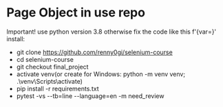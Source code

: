 # Page Object in use repo
Important! use python version 3.8 otherwise fix the code like this f'{var=}'
install:
- git clone https://github.com/renny0gi/selenium-course
- cd selenium-course
- git checkout final_project
- activate venv(or create for Windows: python -m venv venv; .\venv\Scripts\activate)
- pip install -r requirements.txt
- pytest -vs --tb=line --language=en -m need_review